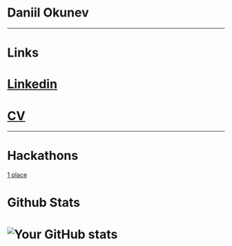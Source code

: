 # Daniil Okunev
***
# Links
# [Linkedin](https://www.linkedin.com/in/daniil-okunev-37428728b/)
# [CV]()
***
# Hackathons
[1 place](https://imgpng.ru/download/57731)




# Github Stats
# ![Your GitHub stats](https://github-readme-stats.vercel.app/api?username=danzzzlll&show_icons=true&theme=dark)

